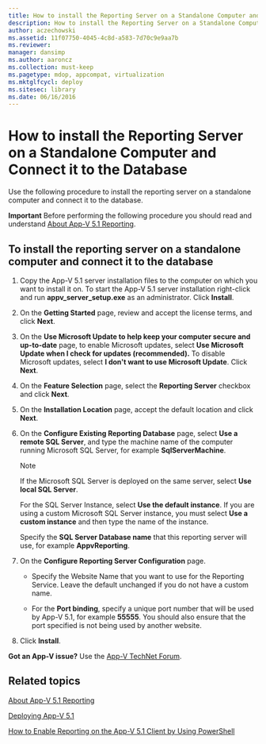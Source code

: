 ```yaml
---
title: How to install the Reporting Server on a Standalone Computer and Connect it to the Database
description: How to install the Reporting Server on a Standalone Computer and Connect it to the Database
author: aczechowski
ms.assetid: 11f07750-4045-4c8d-a583-7d70c9e9aa7b
ms.reviewer: 
manager: dansimp
ms.author: aaroncz
ms.collection: must-keep
ms.pagetype: mdop, appcompat, virtualization
ms.mktglfcycl: deploy
ms.sitesec: library
ms.date: 06/16/2016
---
```



# How to install the Reporting Server on a Standalone Computer and Connect it to the Database

Use the following procedure to install the reporting server on a standalone computer and connect it to the database.

**Important**
Before performing the following procedure you should read and understand [About App-V 5.1 Reporting](about-app-v-51-reporting.md).

## To install the reporting server on a standalone computer and connect it to the database

1. Copy the App-V 5.1 server installation files to the computer on which you want to install it on. To start the App-V 5.1 server installation right-click and run **appv\_server\_setup.exe** as an administrator. Click **Install**.

2. On the **Getting Started** page, review and accept the license terms, and click **Next**.

3. On the **Use Microsoft Update to help keep your computer secure and up-to-date** page, to enable Microsoft updates, select **Use Microsoft Update when I check for updates (recommended).** To disable Microsoft updates, select **I don't want to use Microsoft Update**. Click **Next**.

4. On the **Feature Selection** page, select the **Reporting Server** checkbox and click **Next**.

5. On the **Installation Location** page, accept the default location and click **Next**.

6. On the **Configure Existing Reporting Database** page, select **Use a remote SQL Server**, and type the machine name of the computer running Microsoft SQL Server, for example **SqlServerMachine**.

    > [!NOTE]
    > If the Microsoft SQL Server is deployed on the same server, select **Use local SQL Server**.

    For the SQL Server Instance, select **Use the default instance**. If you are using a custom Microsoft SQL Server instance, you must select **Use a custom instance** and then type the name of the instance.

    Specify the **SQL Server Database name** that this reporting server will use, for example **AppvReporting**.

7. On the **Configure Reporting Server Configuration** page.

   - Specify the Website Name that you want to use for the Reporting Service. Leave the default unchanged if you do not have a custom name.

   - For the **Port binding**, specify a unique port number that will be used by App-V 5.1, for example **55555**. You should also ensure that the port specified is not being used by another website.

8. Click **Install**.

**Got an App-V issue?** Use the [App-V TechNet Forum](https://social.technet.microsoft.com/Forums/home?forum=mdopappv).

## Related topics

[About App-V 5.1 Reporting](about-app-v-51-reporting.md)

[Deploying App-V 5.1](deploying-app-v-51.md)

[How to Enable Reporting on the App-V 5.1 Client by Using PowerShell](how-to-enable-reporting-on-the-app-v-51-client-by-using-powershell.md)
